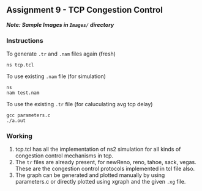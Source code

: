 ## Assignment 9 - TCP Congestion Control

***Note: Sample Images in `Images/` directory***

### Instructions
To generate `.tr` and `.nam` files again (fresh)
```
ns tcp.tcl
```
To use existing `.nam` file (for simulation)
```
ns 
nam test.nam
```
To use the existing `.tr` file (for caluculating avg tcp delay)
```
gcc parameters.c
./a.out
```

### Working
1. tcp.tcl has all the implementation of ns2 simulation for all kinds of congestion control mechanisms in tcp.
2. The `tr` files are already present, for newReno, reno, tahoe, sack, vegas. These are the congestion control protocols implemented in tcl file also.
3. The graph can be generated and plotted manually by using parameters.c or directly plotted using xgraph and the given `.xg` file.